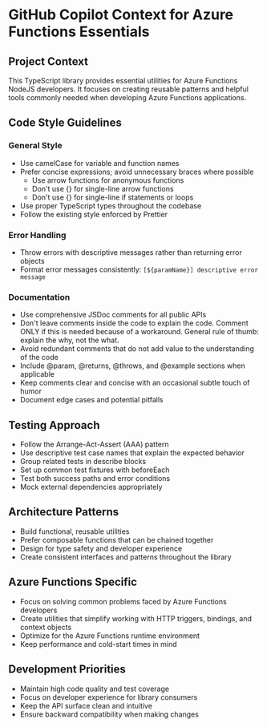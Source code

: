# GitHub Copilot Context for Azure Functions Essentials

## Project Context

This TypeScript library provides essential utilities for Azure Functions NodeJS developers. It focuses on creating reusable patterns and helpful tools commonly needed when developing Azure Functions applications.

## Code Style Guidelines

### General Style

- Use camelCase for variable and function names
- Prefer concise expressions; avoid unnecessary braces where possible
  - Use arrow functions for anonymous functions
  - Don't use {} for single-line arrow functions
  - Don't use {} for single-line if statements or loops
- Use proper TypeScript types throughout the codebase
- Follow the existing style enforced by Prettier

### Error Handling

- Throw errors with descriptive messages rather than returning error objects
- Format error messages consistently: `[${paramName}] descriptive error message`

### Documentation

- Use comprehensive JSDoc comments for all public APIs
- Don't leave comments inside the code to explain the code. Comment ONLY if this is needed because of a workaround. General rule of thumb: explain the why, not the what.
- Avoid redundant comments that do not add value to the understanding of the code
- Include @param, @returns, @throws, and @example sections when applicable
- Keep comments clear and concise with an occasional subtle touch of humor
- Document edge cases and potential pitfalls

## Testing Approach

- Follow the Arrange-Act-Assert (AAA) pattern
- Use descriptive test case names that explain the expected behavior
- Group related tests in describe blocks
- Set up common test fixtures with beforeEach
- Test both success paths and error conditions
- Mock external dependencies appropriately

## Architecture Patterns

- Build functional, reusable utilities
- Prefer composable functions that can be chained together
- Design for type safety and developer experience
- Create consistent interfaces and patterns throughout the library

## Azure Functions Specific

- Focus on solving common problems faced by Azure Functions developers
- Create utilities that simplify working with HTTP triggers, bindings, and context objects
- Optimize for the Azure Functions runtime environment
- Keep performance and cold-start times in mind

## Development Priorities

- Maintain high code quality and test coverage
- Focus on developer experience for library consumers
- Keep the API surface clean and intuitive
- Ensure backward compatibility when making changes
